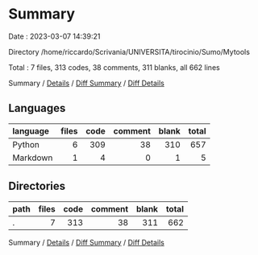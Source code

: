 # Summary

Date : 2023-03-07 14:39:21

Directory /home/riccardo/Scrivania/UNIVERSITA/tirocinio/Sumo/Mytools

Total : 7 files,  313 codes, 38 comments, 311 blanks, all 662 lines

Summary / [Details](details.md) / [Diff Summary](diff.md) / [Diff Details](diff-details.md)

## Languages
| language | files | code | comment | blank | total |
| :--- | ---: | ---: | ---: | ---: | ---: |
| Python | 6 | 309 | 38 | 310 | 657 |
| Markdown | 1 | 4 | 0 | 1 | 5 |

## Directories
| path | files | code | comment | blank | total |
| :--- | ---: | ---: | ---: | ---: | ---: |
| . | 7 | 313 | 38 | 311 | 662 |

Summary / [Details](details.md) / [Diff Summary](diff.md) / [Diff Details](diff-details.md)